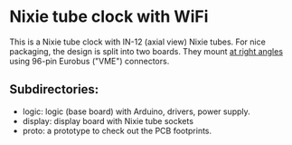 # Nixie tube clock with WiFi

This is a Nixie tube clock with IN-12 (axial view) Nixie tubes.
For nice packaging, the design is split into two boards. They
mount [at right angles](https://docs.google.com/presentation/d/11yNopbXGtAtQ4xKlA-b-B579JGvuL5Y8hJCB-doAy8I/edit?usp=sharing) using 96-pin Eurobus ("VME") connectors.



## Subdirectories:

- logic: logic (base board) with Arduino, drivers, power supply.
- display: display board with Nixie tube sockets
- proto: a prototype to check out the PCB footprints.


